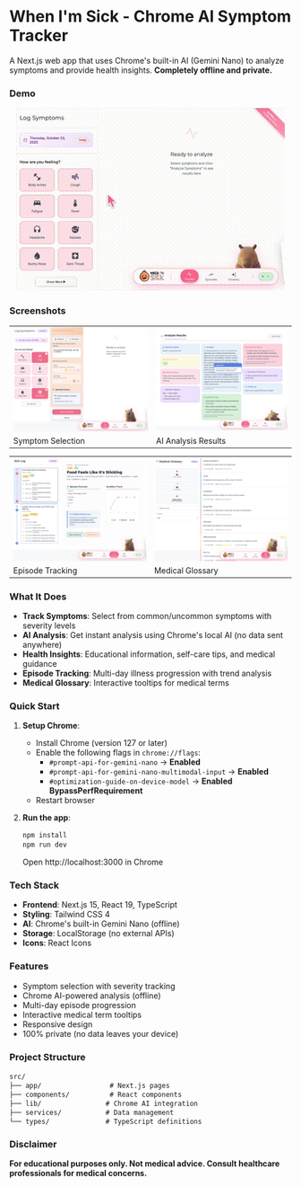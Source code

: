 # When I'm Sick - Chrome AI Symptom Tracker

A Next.js web app that uses Chrome's built-in AI (Gemini Nano) to analyze symptoms and provide health insights. **Completely offline and private.**



### Demo

<div align="center">
  <img src="public/whenimsick-demo.gif" alt="When I'm Sick Demo" />
</div>

### Screenshots

| | |
|---|---|
| <img src="public/screenshots/desktop-symptoms.jpg" alt="Symptom Selection" width="100%" /> | <img src="public/screenshots/desktop-result.jpg" alt="AI Analysis Results" width="100%" /> |
|Symptom Selection|AI Analysis Results|

| | |
|---|---|
| <img src="public/screenshots/desktop-episodes.jpg" alt="Episode Tracking" width="100%" /> | <img src="public/screenshots/desktop-glossary.jpg" alt="Medical Glossary" width="100%" /> |
|Episode Tracking|Medical Glossary|

### What It Does

- **Track Symptoms**: Select from common/uncommon symptoms with severity levels
- **AI Analysis**: Get instant analysis using Chrome's local AI (no data sent anywhere)
- **Health Insights**: Educational information, self-care tips, and medical guidance
- **Episode Tracking**: Multi-day illness progression with trend analysis
- **Medical Glossary**: Interactive tooltips for medical terms

### Quick Start

1. **Setup Chrome**:
   - Install Chrome (version 127 or later)
   - Enable the following flags in `chrome://flags`:
     - `#prompt-api-for-gemini-nano` → **Enabled**
     - `#prompt-api-for-gemini-nano-multimodal-input` → **Enabled**
     - `#optimization-guide-on-device-model` → **Enabled BypassPerfRequirement**
   - Restart browser

2. **Run the app**:
   ```bash
   npm install
   npm run dev
   ```
   Open http://localhost:3000 in Chrome

### Tech Stack

- **Frontend**: Next.js 15, React 19, TypeScript
- **Styling**: Tailwind CSS 4
- **AI**: Chrome's built-in Gemini Nano (offline)
- **Storage**: LocalStorage (no external APIs)
- **Icons**: React Icons

### Features

- Symptom selection with severity tracking
- Chrome AI-powered analysis (offline)
- Multi-day episode progression
- Interactive medical term tooltips
- Responsive design
- 100% private (no data leaves your device)

### Project Structure

```
src/
├── app/                 # Next.js pages
├── components/          # React components
├── lib/                # Chrome AI integration
├── services/           # Data management
└── types/              # TypeScript definitions
```

### Disclaimer

**For educational purposes only. Not medical advice. Consult healthcare professionals for medical concerns.**
